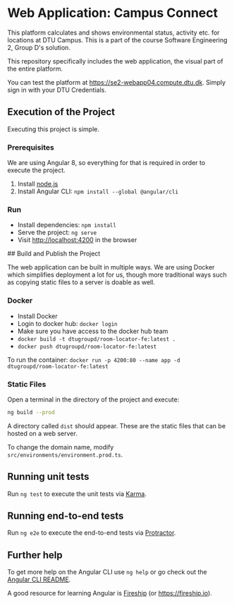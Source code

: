 # Web Application: Campus Connect

This platform calculates and shows environmental status, activity etc. for locations at DTU Campus. This is a part of the course Software Engineering 2, Group D's solution.

This repository specifically includes the web application, the visual part of the entire platform.

You can test the platform at <https://se2-webapp04.compute.dtu.dk>. Simply sign in with your DTU Credentials.

## Execution of the Project

Executing this project is simple.

### Prerequisites

We are using Angular 8, so everything for that is required in order to execute the project.

1. Install [node.js](https://nodejs.org/en/download/current/)
2. Install Angular CLI: `npm install --global @angular/cli`

### Run

* Install dependencies: `npm install`
* Serve the project: `ng serve`
* Visit <http://localhost:4200> in the browser

## Build and Publish the Project

The web application can be built in multiple ways. We are using Docker which simplifies deployment a lot for us, though more traditional ways such as copying static files to a server is doable as well.

### Docker

* Install Docker
* Login to docker hub: `docker login`
* Make sure you have access to the docker hub team
* `docker build -t dtugroupd/room-locator-fe:latest .`
* `docker push dtugroupd/room-locator-fe:latest`

To run the container: `docker run -p 4200:80 --name app -d dtugroupd/room-locator-fe:latest`

### Static Files

Open a terminal in the directory of the project and execute:

```bash
ng build --prod
```

A directory called `dist` should appear. These are the static files that can be hosted on a web server.

To change the domain name, modify `src/environments/environment.prod.ts`.

## Running unit tests

Run `ng test` to execute the unit tests via [Karma](https://karma-runner.github.io).

## Running end-to-end tests


Run `ng e2e` to execute the end-to-end tests via [Protractor](http://www.protractortest.org/).

## Further help

To get more help on the Angular CLI use `ng help` or go check out the [Angular CLI README](https://github.com/angular/angular-cli/blob/master/README.md).

A good resource for learning Angular is [Fireship](https://www.youtube.com/channel/UCsBjURrPoezykLs9EqgamOA) (or <https://fireship.io>).
